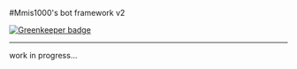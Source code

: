 #Mmis1000's bot framework v2

[![Greenkeeper badge](https://badges.greenkeeper.io/mmis1000/mmis-bot.svg)](https://greenkeeper.io/)

-----
work in progress...
